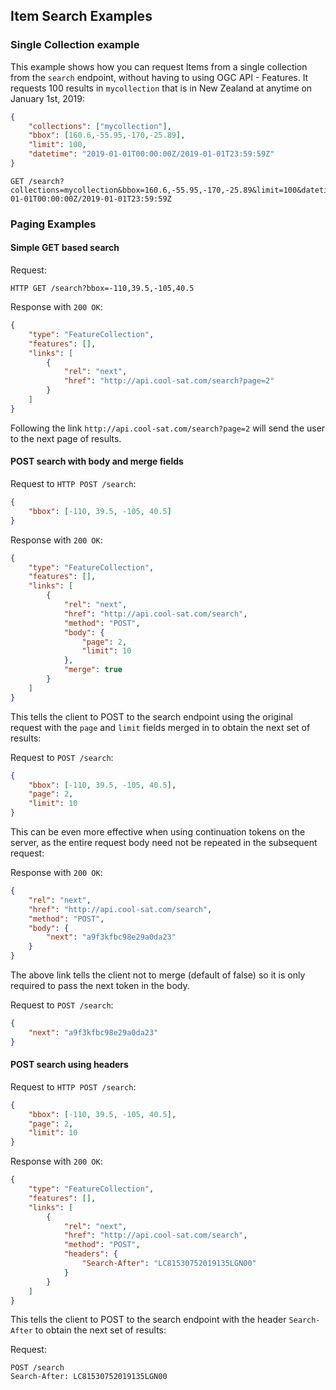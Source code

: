 ## Item Search Examples

### Single Collection example

This example shows how you can request Items from a single collection from the `search` endpoint, without having to using
OGC API - Features. It requests 100 results in `mycollection` that is in New Zealand at anytime on January 1st, 2019:

```json
{
    "collections": ["mycollection"],
    "bbox": [160.6,-55.95,-170,-25.89],
    "limit": 100,
    "datetime": "2019-01-01T00:00:00Z/2019-01-01T23:59:59Z"
}
```

```http
GET /search?collections=mycollection&bbox=160.6,-55.95,-170,-25.89&limit=100&datetime=2019-01-01T00:00:00Z/2019-01-01T23:59:59Z
```

### Paging Examples

#### Simple GET based search
Request:
```http
HTTP GET /search?bbox=-110,39.5,-105,40.5
```

Response with `200 OK`:
```json
{
    "type": "FeatureCollection",
    "features": [],
    "links": [
        {
            "rel": "next",
            "href": "http://api.cool-sat.com/search?page=2"
        }
    ]
}
```
Following the link `http://api.cool-sat.com/search?page=2` will send the user to the next page of results.

#### POST search with body and merge fields
Request to `HTTP POST /search`:
```json
{
    "bbox": [-110, 39.5, -105, 40.5]
}
```

Response with `200 OK`:
```json
{
    "type": "FeatureCollection",
    "features": [],
    "links": [
        {
            "rel": "next",
            "href": "http://api.cool-sat.com/search",
            "method": "POST",
            "body": {
                "page": 2,
                "limit": 10
            },
            "merge": true
        }
    ]
}
```

This tells the client to POST to the search endpoint using the original request with the `page` and `limit` fields 
merged in to obtain the next set of results:

Request to `POST /search`:
```json
{
    "bbox": [-110, 39.5, -105, 40.5],
    "page": 2,
    "limit": 10
}
```

This can be even more effective when using continuation tokens on the server, as the entire request body need not be 
repeated in the subsequent request:

Response with `200 OK`:
```json
{
    "rel": "next",
    "href": "http://api.cool-sat.com/search",
    "method": "POST",
    "body": {
        "next": "a9f3kfbc98e29a0da23"
    }
}
```
The above link tells the client not to merge (default of false) so it is only required to pass the next token in the body.

Request to `POST /search`:
```json
{
    "next": "a9f3kfbc98e29a0da23"
}
```

#### POST search using headers
Request to `HTTP POST /search`:
```json
{
    "bbox": [-110, 39.5, -105, 40.5],
    "page": 2,
    "limit": 10
}
```

Response with `200 OK`:
```json
{
    "type": "FeatureCollection",
    "features": [],
    "links": [
        {
            "rel": "next",
            "href": "http://api.cool-sat.com/search",
            "method": "POST",
            "headers": {
                "Search-After": "LC81530752019135LGN00"
            }
        }
    ]
}
```

This tells the client to POST to the search endpoint with the header `Search-After` to obtain the next set of results:

Request:
```http
POST /search
Search-After: LC81530752019135LGN00
```
